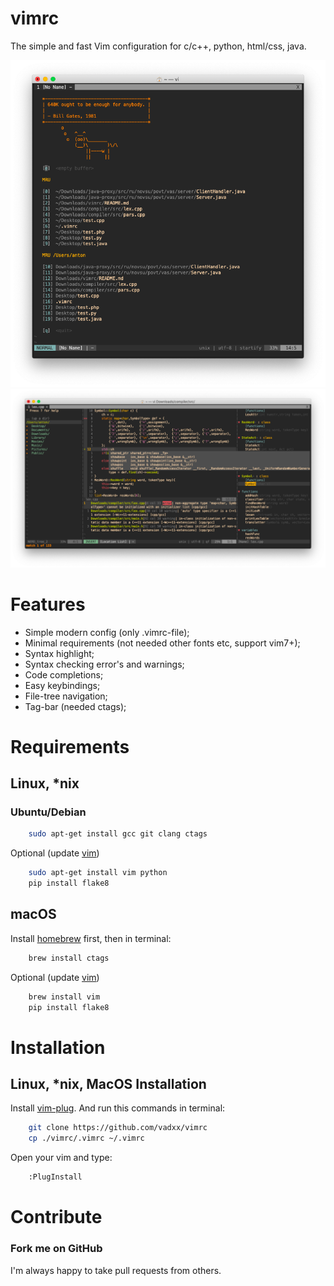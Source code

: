 # vimrc
The simple and fast Vim configuration for c/c++, python, html/css, java.

![demo-start] ![demo-cpp]

# Features
*   Simple modern config (only .vimrc-file);
*   Minimal requirements (not needed other fonts etc, support vim7+);
*   Syntax highlight;
*   Syntax checking error's and warnings;
*   Code completions;
*   Easy keybindings;
*   File-tree navigation;
*   Tag-bar (needed ctags);

# Requirements
## Linux, \*nix
### Ubuntu/Debian
```bash
    sudo apt-get install gcc git clang ctags
```
Optional (update [vim])
```bash
    sudo apt-get install vim python
    pip install flake8
```

## macOS
Install [homebrew] first, then in terminal:
```bash
    brew install ctags
```
Optional (update [vim])
```bash
    brew install vim
    pip install flake8
```

# Installation
## Linux, \*nix, MacOS Installation
Install [vim-plug]. 
And run this commands in terminal:
```bash
    git clone https://github.com/vadxx/vimrc
    cp ./vimrc/.vimrc ~/.vimrc
```
Open your vim and type:
```bash
    :PlugInstall
```

# Contribute
### Fork me on GitHub
I'm always happy to take pull requests from others.

[homebrew]:https://brew.sh
[vim-plug]:https://github.com/junegunn/vim-plug
[vim]:http://www.vim.org/download.php#pc

[demo-start]:./demo_start.png
[demo-cpp]:./demo_cpp.png
